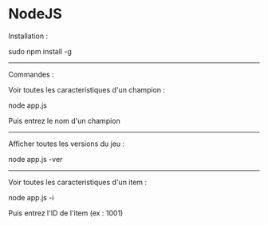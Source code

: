 # NodeJS

Installation :

sudo npm install -g

****************************************************
Commandes :


Voir toutes les caracteristiques d'un champion :

node app.js

Puis entrez le nom d'un champion

****************************************************

Afficher toutes les versions du jeu :

node app.js -ver 

****************************************************

Voir toutes les caracteristiques d'un item :

node app.js -i

Puis entrez l'ID de l'item (ex : 1001)
